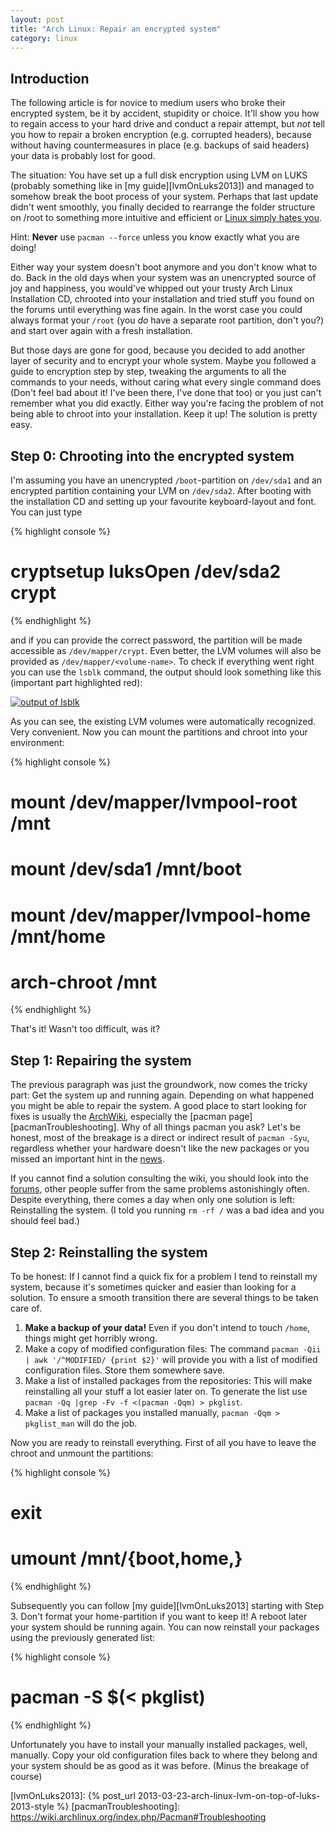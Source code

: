 ```yaml
---
layout: post
title: "Arch Linux: Repair an encrypted system"
category: linux
---
```

## Introduction

The following article is for novice to medium users who broke their encrypted system, be it by accident, stupidity or choice. It'll show you how to regain access to your hard drive and conduct a repair attempt, but *not* tell you how to repair a broken encryption (e.g. corrupted headers), because without having countermeasures in place (e.g. backups of said headers) your data is probably lost for good.

<!--more-->

The situation: You have set up a full disk encryption using LVM on LUKS (probably something like in [my guide][lvmOnLuks2013]) and managed to somehow break the boot process of your system. Perhaps that last update didn't went smoothly, you finally decided to rearrange the folder structure on /root to something more intuitive and efficient or [Linux simply hates you][hateGoogle].

Hint: **Never** use `pacman --force` unless you know exactly what you are doing!

Either way your system doesn't boot anymore and you don't know what to do. Back in the old days when your system was an unencrypted source of joy and happiness, you would've whipped out your trusty Arch Linux Installation CD, chrooted into your installation and tried stuff you found on the forums until everything was fine again. In the worst case you could always format your `/root` (you *do* have a separate root partition, don't you?) and start over again with a fresh installation.

But those days are gone for good, because you decided to add another layer of security and to encrypt your whole system. Maybe you followed a guide to encryption step by step, tweaking the arguments to all the commands to your needs, without caring what every single command does (Don't feel bad about it! I've been there, I've done that too) or you just can't remember what you did exactly. Either way you're facing the problem of not being able to chroot into your installation. Keep it up! The solution is pretty easy.

## Step 0: Chrooting into the encrypted system 

I'm assuming you have an unencrypted `/boot`-partition on `/dev/sda1` and an encrypted partition containing your LVM on `/dev/sda2`. After booting with the installation CD and setting up your favourite keyboard-layout and font. You can just type

{% highlight console %}
# cryptsetup luksOpen /dev/sda2 crypt
{% endhighlight %}

and if you can provide the correct password, the partition will be made accessible as `/dev/mapper/crypt`. Even better, the LVM volumes will also be provided as `/dev/mapper/<volume-name>`. To check if everything went right you can use the `lsblk` command, the output should look something like this (important part highlighted red):

[![output of lsblk][lsblk]][lsblk]

As you can see, the existing LVM volumes were automatically recognized. Very convenient. Now you can mount the partitions and chroot into your environment:

{% highlight console %}
# mount /dev/mapper/lvmpool-root /mnt
# mount /dev/sda1 /mnt/boot
# mount /dev/mapper/lvmpool-home /mnt/home
# arch-chroot /mnt
{% endhighlight %}

That's it! Wasn't too difficult, was it? 

## Step 1: Repairing the system

The previous paragraph was just the groundwork, now comes the tricky part: Get the system up and running again. Depending on what happened you might be able to repair the system. A good place to start looking for fixes is usually the [ArchWiki][archWiki], especially the [pacman page][pacmanTroubleshooting]. Why of all things pacman you ask? Let's be honest, most of the breakage is a direct or indirect result of `pacman -Syu`, regardless whether your hardware doesn't like the new packages or you missed an important hint in the [news][archNews].

If you cannot find a solution consulting the wiki, you should look into the [forums][archForums], other people suffer from the same problems astonishingly often. Despite everything, there comes a day when only one solution is left: Reinstalling the system. (I told you running `rm -rf /` was a bad idea and you should feel bad.)

## Step 2: Reinstalling the system

To be honest: If I cannot find a quick fix for a problem I tend to reinstall my system, because it's sometimes quicker and easier than looking for a solution. To ensure a smooth transition there are several things to be taken care of.

1. **Make a backup of your data!** Even if you don't intend to touch `/home`, things might get horribly wrong.
2. Make a copy of modified configuration files: The command `pacman -Qii | awk '/^MODIFIED/ {print $2}'` will provide you with a list of modified configuration files. Store them somewhere save.
3. Make a list of installed packages from the repositories: This will make reinstalling all your stuff a lot easier later on. To generate the list use `pacman -Qq |grep -Fv -f <(pacman -Qqm) > pkglist`.
4. Make a list of packages you installed manually, `pacman -Qqm > pkglist_man` will do the job.

Now you are ready to reinstall everything. First of all you have to leave the chroot and unmount the partitions:

{% highlight console %}
# exit
# umount /mnt/{boot,home,}
{% endhighlight %}

Subsequently you can follow [my guide][lvmOnLuks2013] starting with Step 3. Don't format your home-partition if you want to keep it! A reboot later your system should be running again. You can now reinstall your packages using the previously generated list:

{% highlight console %}
# pacman -S $(< pkglist)
{% endhighlight %}

Unfortunately you have to install your manually installed packages, well, manually. Copy your old configuration files back to where they belong and your system should be as good as it was before. (Minus the breakage of course) 

[archForums]: https://bbs.archlinux.org/viewforum.php?id=44
[archNews]: https://www.archlinux.org/news/
[archWiki]: https://wiki.archlinux.org/index.php
[hateGoogle]: https://www.google.de/search?q=linux+hates+me
[lsblk]: {{site.url}}/assets/img/repair-encrypted/lsblk.png
[lvmOnLuks2013]: {% post_url 2013-03-23-arch-linux-lvm-on-top-of-luks-2013-style %} 
[pacmanTroubleshooting]: https://wiki.archlinux.org/index.php/Pacman#Troubleshooting
